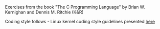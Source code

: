 Exercises from the book "The C Programming Language" by Brian W. Kernighan and Dennis M. Ritchie (K&R)

Coding style follows - Linux kernel coding style guidelines presented [here](https://www.kernel.org/doc/html/v4.10/process/coding-style.html)
